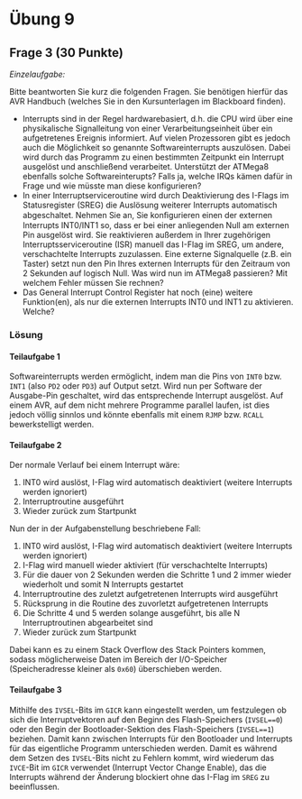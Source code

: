 # Übung 9
## Frage 3 (30 Punkte)

*Einzelaufgabe:*

Bitte beantworten Sie kurz die folgenden Fragen. Sie benötigen hierfür das AVR Handbuch (welches Sie in den Kursunterlagen im Blackboard finden).
 
- Interrupts sind in der Regel hardwarebasiert, d.h. die CPU wird über eine physikalische Signalleitung von einer Verarbeitungseinheit über ein aufgetretenes Ereignis informiert.
  Auf vielen Prozessoren gibt es jedoch auch die Möglichkeit so genannte Softwareinterrupts auszulösen. Dabei wird durch das Programm zu einen bestimmten Zeitpunkt ein Interrupt ausgelöst und anschließend verarbeitet. Unterstützt der ATMega8 ebenfalls solche Softwareinterupts? Falls ja, welche IRQs kämen dafür in Frage und wie müsste man diese konfigurieren?
- In einer Interruptserviceroutine wird durch Deaktivierung des I-Flags im Statusregister (SREG) die Auslösung weiterer Interrupts automatisch abgeschaltet. Nehmen Sie an, Sie konﬁgurieren einen der externen Interrupts INT0/INT1 so, dass er bei einer anliegenden Null am externen Pin ausgelöst wird. Sie reaktivieren außerdem in Ihrer zugehörigen Interruptsserviceroutine (ISR) manuell das I-Flag im SREG, um andere, verschachtelte Interrupts zuzulassen. Eine externe Signalquelle (z.B. ein Taster) setzt nun den Pin Ihres externen Interrupts für den Zeitraum von 2 Sekunden auf logisch Null. Was wird nun im ATMega8 passieren? Mit welchem Fehler müssen Sie rechnen?
- Das General Interrupt Control Register hat noch (eine) weitere Funktion(en), als nur die externen Interrupts INT0 und INT1 zu aktivieren. Welche?

### Lösung
#### Teilaufgabe 1
Softwareinterrupts werden ermöglicht, indem man die Pins von `INT0` bzw. `INT1` (also `PD2` oder `PD3`) auf Output setzt. Wird nun per Software der Ausgabe-Pin geschaltet, wird das entsprechende Interrupt ausgelöst. Auf einem AVR, auf dem nicht mehrere Programme parallel laufen, ist dies jedoch völlig sinnlos und könnte ebenfalls mit einem `RJMP` bzw. `RCALL` bewerkstelligt werden.

#### Teilaufgabe 2
Der normale Verlauf bei einem Interrupt wäre:
1. INT0 wird auslöst, I-Flag wird automatisch deaktiviert (weitere Interrupts werden ignoriert)
2. Interruptroutine ausgeführt
3. Wieder zurück zum Startpunkt

Nun der in der Aufgabenstellung beschriebene Fall:
1. INT0 wird auslöst, I-Flag wird automatisch deaktiviert (weitere Interrupts werden ignoriert)
2. I-Flag wird manuell wieder aktiviert (für verschachtelte Interrupts)
3. Für die dauer von 2 Sekunden werden die Schritte 1 und 2 immer wieder wiederholt und somit N Interrupts gestartet
4. Interruptroutine des zuletzt aufgetretenen Interrupts wird ausgeführt
5. Rücksprung in die Routine des zuvorletzt aufgetretenen Interrupts
6. Die Schritte 4 und 5 werden solange ausgeführt, bis alle N Interruptroutinen abgearbeitet sind
7. Wieder zurück zum Startpunkt

Dabei kann es zu einem Stack Overflow des Stack Pointers kommen, sodass möglicherweise Daten im Bereich der I/O-Speicher (Speicheradresse kleiner als `0x60`) überschieben werden.
#### Teilaufgabe 3
Mithilfe des `IVSEL`-Bits im `GICR` kann eingestellt werden, um festzulegen ob sich die Interruptvektoren auf den Beginn des Flash-Speichers (`IVSEL==0`) oder den Begin der Bootloader-Sektion des Flash-Speichers (`IVSEL==1`) beziehen.
Damit kann zwischen Interrupts für den Bootloader und Interrupts für das eigentliche Programm unterschieden werden.
Damit es während dem Setzen des `IVSEL`-Bits nicht zu Fehlern kommt, wird wiederum das `IVCE`-Bit im `GICR` verwendet  (Interrupt Vector Change Enable), das die Interrupts während der Änderung blockiert ohne das I-Flag im `SREG` zu beeinflussen.
